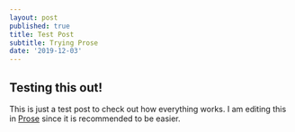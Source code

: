 ```yaml
---
layout: post
published: true
title: Test Post
subtitle: Trying Prose
date: '2019-12-03'
---
```

## Testing this out!

This is just a test post to check out how everything works. I am editing this in [Prose](www.prose.io) since it is recommended to be easier.
